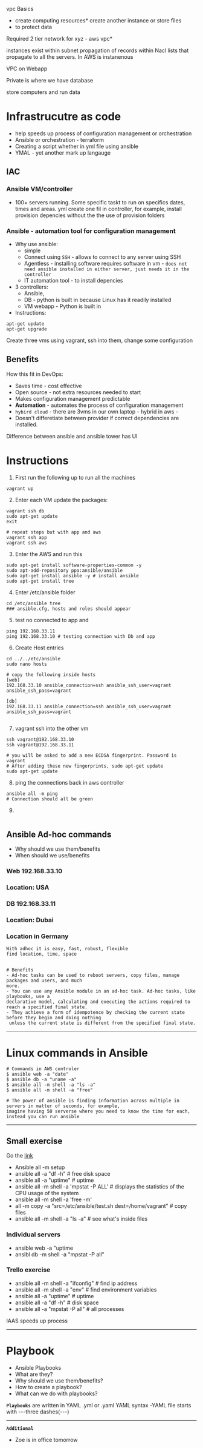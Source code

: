 vpc Basics
- create computing resources* create another instance or store files
- to protect data 

Required 2 tier network for xyz - aws vpc* 

instances exist within subnet
propagation of records within Nacl lists that propagate to all the servers. In AWS is instanenous 

VPC on Webapp 

Private is where we have database 

store computers and run data 


# Infrastrucutre as code
- help speeds up process of configuration management or orchestration 
- Ansible or orchestration - terraform
- Creating a script whether in yml file using ansible 
- YMAL - yet another mark up langauge 

## IAC 
### Ansible VM/controller 
- 100+ servers running. Some specific taskt to run on specifics dates, times and areas. yml create one fil in controller, for example, install provision depencies without the
the use of provision folders 
### Ansible - automation tool for configuration management 
- Why use ansible:
	- simple 
	- Connect using ```SSH``` - allows to connect to any server using SSH
	- Agentless - installing software requires software in vm - ```does not need ansible installed in either server, just needs it in the controller ```
	- IT automation tool - to install depencies 
- 3 controllers: 
	- Ansible, 
	- DB - python is built in because Linux has it readily installed 
	- VM webapp - Python is built in 
- Instructions: 

```
apt-get update
apt-get upgrade 

``` 

Create three vms using vagrant, ssh into them, change some configuration 

## Benefits 
How this fit in DevOps:
- Saves time - cost effective 
- Open source - not extra resources needed to start 
- Makes configuration management predictable
- __Automation__ - automates the process of configuration management 
- ```hybird cloud``` - there are 3vms in our own laptop - hybrid in aws - 
- Doesn't differetiate between provider if correct dependencies are installed. 

Difference between ansible and ansible tower has UI 


# Instructions 

1) First run the following up to run all the machines

```
vagrant up 
```

2) Enter each VM update the packages:

```
vagrant ssh db
sudo apt-get update
exit

# repeat steps but with app and aws 
vagrant ssh app 
vagrant ssh aws 
```

3) Enter the AWS and run this


```
sudo apt-get install software-properties-common -y
sudo apt-add-repository ppa:ansible/ansible
sudo apt-get install ansible -y # install ansible 
sudo apt-get install tree
```

4) Enter /etc/ansible folder

```
cd /etc/ansible tree 
### ansible.cfg, hosts and roles should appear
``` 

5) test no connected to app and 

```
ping 192.168.33.11
ping 192.168.33.10 # testing connection with Db and app
```

6) Create Host entries 

```
cd ../../etc/ansible 
sudo nano hosts

# copy the following inside hosts
[web]
192.168.33.10 ansible_connection=ssh ansible_ssh_user=vagrant ansible_ssh_pass=vagrant

[db]
192.168.33.11 ansible_connection=ssh ansible_ssh_user=vagrant ansible_ssh_pass=vagrant


```

7) vagrant ssh into the other vm

```
ssh vagrant@192.168.33.10
ssh vagrant@192.168.33.11

# you will be asked to add a new ECDSA fingerprint. Password is vagrant 
# After adding these new fingerprints, sudo apt-get update
sudo apt-get update 

```

8) ping the connections back in aws controller
```
ansible all -m ping
# Connection should all be green
```

9) 

```

```


## Ansible Ad-hoc commands
- Why should we use them/benefits
- When should we use/benefits 




### Web 192.168.33.10
### Location: USA

### DB 192.168.33.11
### Location: Dubai

### Location in Germany 

```
With adhoc it is easy, fast, robust, flexible
find location, time, space


# Benefits
- Ad-hoc tasks can be used to reboot servers, copy files, manage packages and users, and much 
more. 
- You can use any Ansible module in an ad-hoc task. Ad-hoc tasks, like playbooks, use a 
declarative model, calculating and executing the actions required to reach a specified final state. 
- They achieve a form of idempotence by checking the current state before they begin and doing nothing
 unless the current state is different from the specified final state.
```

____

# Linux commands in Ansible

```
# Commands in AWS controler
$ ansible web -a "date" 
$ ansible db -a "uname -a"
$ ansible all -m shell -a "ls -a"
$ ansible all -m shell -a "free"

# The power of ansible is finding information across multiple in servers in matter of seconds, for example,
imagine having 50 serverse where you need to know the time for each, instead you can run ansible 
```

___

## Small exercise 
Go the [link](https://docs.ansible.com/ansible/latest/user_guide/intro_adhoc.html#why-use-ad-hoc-commands)
- Ansible all -m setup
- ansible all -a "df -h" # free disk space
- ansible all -a "uptime" # uptime 
- ansible all -m shell -a 'mpstat -P ALL' # displays the statistics of the CPU usage of the system
- ansible all -m shell -a 'free -m'
- all -m copy -a "src=/etc/ansible/test.sh dest=/home/vagrant" # copy files
- ansible all -m shell -a "ls -a" # see what's inside files

### Individual servers 
- ansible web -a "uptime 
- ansibl db -m shell -a "mpstat -P all"

### Trello exercise 
- ansible all -m shell -a "ifconfig" # find ip address
- ansible all -m shell -a "env" # find environment variables
- ansible all -a "uptime" # uptime
- ansible all -a "df -h" # disk space 
- ansible all -a "mpstat -P all" # all processes 

IAAS speeds up process


____

# Playbook
- Ansible Playbooks
- What are they?
- Why should we use them/benefits?
- How to create a playbook?
- What can we do with playbooks?

__```Playbooks```__ are written in YAML .yml or .yaml 
YAML syntax -YAML file starts with ---three dashes(---)


____

__```Additional```__
- Zoe is in office tomorrow 


